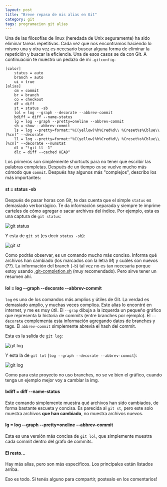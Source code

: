 ```yaml
---
layout: post
title: "Breve repaso de mis alias en Git"
category: git
tags: programacion git alias
---
```


Una de las filosofías de linux (heredada de Unix seguramente) ha sido eliminar tareas repetitivas.  Cada vez que nos encontramos haciendo lo mismo una y otra vez es necesario buscar alguna forma de eliminar la repetición y buscar la eficiencia. Una de esos casos se da con Git. A continuación te muestro un pedazo de mi `.gitconfig`:

    [color]
        status = auto
        branch = auto
        ui = true
    [alias]
        cm = commit
        br = branch
        co = checkout
        df = diff
        st = status -sb
        lol = log --graph --decorate --abbrev-commit
        bdiff = diff --name-status
        lg = log --graph --pretty=oneline --abbrev-commit
        sh = show --abbrev-commit
        ls = log --pretty=format:"%C(yellow)%h%Cred%d\\ %Creset%s%Cblue\\ [%cn]" --decorate
        ll = log --pretty=format:"%C(yellow)%h%Cred%d\\ %Creset%s%Cblue\\ [%cn]" --decorate --numstat
        dl = "!git ll -1"
        dlc = diff --cached HEAD^

Los primeros son simplemente shortcuts para no tener que escribir las palabras completas. Después de un tiempo `cm` se vuelve mucho más cómodo que `commit`. Después hay algunos más "complejos", describo los más importantes:

#### st = status -sb

Después de pasar horas con Git, te das cuenta que el simple `status` es demasiado verborrágico. Te da información separada y siempre te imprime carteles de cómo agregar o sacar archivos del índice. Por ejemplo, esta es una captura de `git status`:

![git status](http://i.imgur.com/zQsQY.png)

Y esta de `git st` (es decir `status -sb`):

![git st](http://i.imgur.com/sVdha.png)

Como podrás observar, es un comando mucho más conciso. Informa qué archivos han cambiado (los marcados con la letra _M_) y cuáles son nuevos (_??_). La información del branch (`-b`) tal vez no es tan necesaria porque estoy usando [.git-completion.sh](https://github.com/git/git/blob/master/contrib/completion/git-completion.bash) (muy recomendado). Pero sirve tener un resumen ahí.


#### lol = log --graph --decorate --abbrev-commit

`log` es uno de los comandos más amplios y útiles de Git. La verdad es demasiado amplio, y muchas veces complica. Este alias lo encontré en internet, y me es muy útil. El `--grap` dibuja a la izquerda un pequeño gráfico que representa la historia de commits (entre branches por ejemplo). El `--decorate` complementa esta información agregando datos de branches y tags. El `abbrev-commit` simplemente abrevia el hash del commit.

Esta es la salida de `git log`:

![git log](http://i.imgur.com/k0gIN.png)

Y esta la de `git lol` (`log --graph --decorate --abbrev-commit`):

![git log](http://i.imgur.com/Icmt9.png)

Como para este proyecto no uso branches, no se ve bien el gráfico, cuando tenga un ejemplo mejor voy a cambiar la img.


#### bdiff = diff --name-status

Este comando simplemente muestra qué archivos han sido cambiados, de forma bastante escueta y concisa. Es parecida al `git st`, pero este solo muestra archivos **que han cambiado**, no muestra archivos nuevos.


#### lg = log --graph --pretty=oneline --abbrev-commit

Esta es una versión más concisa de `git lol`, que simplemente muestra cada commit dentro del grafo de commits.

#### El resto...

Hay más alias, pero son más específicos. Los principales están listados arriba.

Eso es todo. Si tenés alguno para compartir, postealo en los comentarios!
